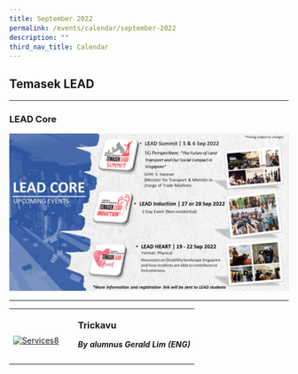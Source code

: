 ```yaml
---
title: September 2022
permalink: /events/calendar/september-2022
description: ""
third_nav_title: Calendar
---
```

<h2>Temasek LEAD</h2>
<hr style="height:1px;border:none;color:#333;background-color:#333;">

<h3>LEAD Core</h3>

![LEAD Core](/images/Events/Temasek%20LEAD/LEAD_Core-v2.jpg)

<table>
	<tr>
		<td style="width:35%"><br>
			<a href="/events/temasek-lead/lead-events">
				<image src="/images/MerchantServices-Trickavu.jpg" style="display:block;margin-left:auto;margin-right:auto;" alt="Services8">     </image>
			</a>
		</td>
		<td style="width:65%"><br>
			<h3 style="margin-top:0%">Trickavu</h3>
			<h5 style="margin-top:0%"><i>By alumnus Gerald Lim (ENG)</i></h5>
		</td>
	</tr>
	<hr>
</table>